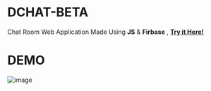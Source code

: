 # DCHAT-BETA
Chat Room Web Application Made Using **JS** &amp; **Firbase** , **[Try it Here!](https://d4rk1n.github.io/DCHAT-BETA/index.html)**
# DEMO
![image](https://user-images.githubusercontent.com/44725090/72601677-8d42f880-391e-11ea-939f-160c8b4e9fa1.png)
